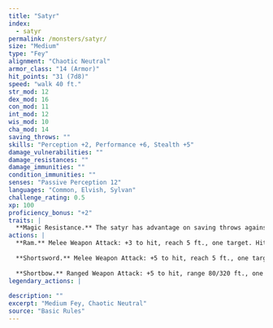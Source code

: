 ```yaml
---
title: "Satyr"
index:
  - satyr
permalink: /monsters/satyr/
size: "Medium"
type: "Fey"
alignment: "Chaotic Neutral"
armor_class: "14 (Armor)"
hit_points: "31 (7d8)"
speed: "walk 40 ft."
str_mod: 12
dex_mod: 16
con_mod: 11
int_mod: 12
wis_mod: 10
cha_mod: 14
saving_throws: ""
skills: "Perception +2, Performance +6, Stealth +5"
damage_vulnerabilities: ""
damage_resistances: ""
damage_immunities: ""
condition_immunities: ""
senses: "Passive Perception 12"
languages: "Common, Elvish, Sylvan"
challenge_rating: 0.5
xp: 100
proficiency_bonus: "+2"
traits: |
  **Magic Resistance.** The satyr has advantage on saving throws against spells and other magical effects.
actions: |
  **Ram.** Melee Weapon Attack: +3 to hit, reach 5 ft., one target. Hit: 6 (2d4 + 1) bludgeoning damage.
  
  **Shortsword.** Melee Weapon Attack: +5 to hit, reach 5 ft., one target. Hit: 6 (1 d6 + 3) piercing damage.
  
  **Shortbow.** Ranged Weapon Attack: +5 to hit, range 80/320 ft., one target. Hit: 6 (1d6 + 3) piercing damage.  
legendary_actions: |
  
description: ""
excerpt: "Medium Fey, Chaotic Neutral"
source: "Basic Rules"
---
```

